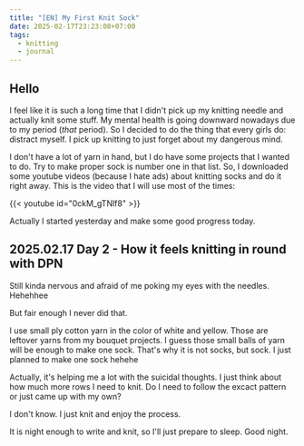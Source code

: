 ```yaml
---
title: "[EN] My First Knit Sock"
date: 2025-02-17T23:23:08+07:00
tags:
  - knitting
  - journal
---
```

## Hello

I feel like it is such a long time that I didn't pick up my knitting needle and actually knit some stuff. My mental 
health is going downward nowadays due to my period (*that* period). So I decided to do the thing that every girls do: distract myself. I pick up knitting to just forget about my dangerous mind. 

I don't have a lot of yarn in hand, but I do have some projects that I wanted to do. Try to make proper sock is number one in that list. So, I downloaded some youtube videos (because I hate ads) about knitting socks and do it right away. This is the video that I will use most of the times:

{{< youtube id="0ckM_gTNlf8" >}}

Actually I started yesterday and make some good progress today.


## 2025.02.17 Day 2 - How it feels knitting in round with DPN

Still kinda nervous and afraid of me poking my eyes with the needles. Hehehhee

But fair enough I never did that. 

I use small ply cotton yarn in the color of white and yellow. Those are leftover yarns from my bouquet projects. I guess those small balls of yarn will be enough to make one sock. That's why it is not socks, but sock. I just planned to make one sock hehehe

Actually, it's helping me a lot with the suicidal thoughts. I just think about how much more rows I need to knit. Do I need to follow the excact pattern or just came up with my own?

I don't know. I just knit and enjoy the process.

It is night enough to write and knit, so I'll just prepare to sleep. Good night.

